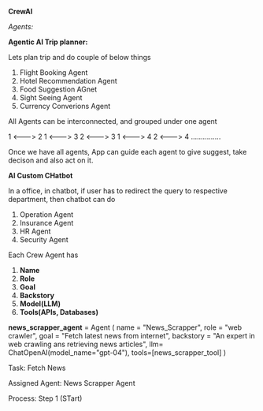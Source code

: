 

**CrewAI**

*Agents:*

**Agentic AI Trip  planner:**

Lets plan trip and do couple of below things
1) Flight Booking Agent
2) Hotel Recommendation Agent
3) Food Suggestion AGnet
4) Sight Seeing Agent
5) Currency Converions Agent

All Agents can be interconnected, and grouped under one agent


1 <---> 2
1 <---> 3
2 <---> 3
1 <---> 4
2 <---> 4 ...............


Once we have all agents, App can guide each agent to give suggest, take decison and also act on it.


**AI Custom CHatbot**

In a office, in chatbot, if user has to redirect the query to respective department, then chatbot can do

1) Operation Agent
2) Insurance Agent
3) HR Agent
4) Security Agent


Each Crew Agent has
1) **Name**
2) **Role**
3) **Goal**
4) **Backstory**
5) **Model(LLM)**
6) **Tools(APIs, Databases)**


**news_scrapper_agent** = Agent (
            name = "News_Scrapper",
            role = "web crawler",
            goal = "Fetch latest news from internet",
            backstory = "An expert in web crawling ans retrieving news articles",
            llm= ChatOpenAI(model_name="gpt-04"),
            tools=[news_scrapper_tool]
            )


Task: Fetch News

Assigned Agent: News Scrapper Agent

Process:  Step 1 (STart)





